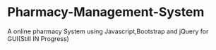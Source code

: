 # Pharmacy-Management-System


A online pharmacy System using Javascript,Bootstrap and jQuery for GUI(Still IN Progress)
